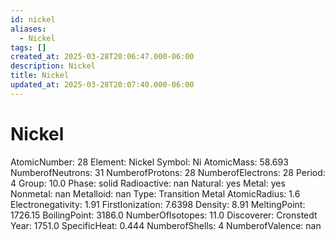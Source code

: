 ```yaml
---
id: nickel
aliases:
  - Nickel
tags: []
created_at: 2025-03-28T20:06:47.000-06:00
description: Nickel
title: Nickel
updated_at: 2025-03-28T20:07:40.000-06:00
---
```


# Nickel
AtomicNumber: 28
Element: Nickel
Symbol: Ni
AtomicMass: 58.693
NumberofNeutrons: 31
NumberofProtons: 28
NumberofElectrons: 28
Period: 4
Group: 10.0
Phase: solid
Radioactive: nan
Natural: yes
Metal: yes
Nonmetal: nan
Metalloid: nan
Type: Transition Metal
AtomicRadius: 1.6
Electronegativity: 1.91
FirstIonization: 7.6398
Density: 8.91
MeltingPoint: 1726.15
BoilingPoint: 3186.0
NumberOfIsotopes: 11.0
Discoverer: Cronstedt
Year: 1751.0
SpecificHeat: 0.444
NumberofShells: 4
NumberofValence: nan
